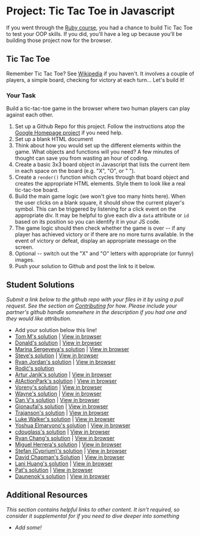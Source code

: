 # Project: Tic Tac Toe in Javascript

If you went through the [Ruby course](/ruby-programming), you had a chance to build Tic Tac Toe to test your OOP skills.  If you did, you'll have a leg up because you'll be building those project now for the browser.

## Tic Tac Toe

Remember Tic Tac Toe? See [Wikipedia](http://en.wikipedia.org/wiki/Tic-tac-toe) if you haven't.  It involves a couple of players, a simple board, checking for victory at each turn... Let's build it!

### Your Task

Build a tic-tac-toe game in the browser where two human players can play against each other.  

1. Set up a Github Repo for this project.  Follow the instructions atop the [Google Homepage project](/web-development-101/html-css) if you need help.
1. Set up a blank HTML document
1. Think about how you would set up the different elements within the game.  What objects and functions will you need? A few minutes of thought can save you from wasting an hour of coding.
2. Create a basic 3x3 board object in Javascript that lists the current item in each space on the board (e.g. "X", "O", or " ").
3. Create a `render()` function which cycles through that board object and creates the appropriate HTML elements.  Style them to look like a real tic-tac-toe board.
4. Build the main game logic (we won't give too many hints here).  When the user clicks on a blank square, it should show the current player's symbol.  This can be triggered by listening for a click event on the appropriate div.  It may be helpful to give each div a `data` attribute or `id` based on its position so you can identify it in your JS code.
3. The game logic should then check whether the game is over -- if any player has achieved victory or if there are no more turns available.  In the event of victory or defeat, display an appropriate message on the screen.
4. Optional -- switch out the "X" and "O" letters with appropriate (or funny) images.
3. Push your solution to Github and post the link to it below.


## Student Solutions

*Submit a link below to the github repo with your files in it by using a pull request.  See the section on [Contributing](http://github.com/TheOdinProject/curriculum/blob/master/contributing.md) for how.  Please include your partner's github handle somewhere in the description if you had one and they would like attribution.*

* Add your solution below this line!
* [Tom M's solution](https://github.com/tim5046/projectOdin/blob/master/Javascript/tictactoe/) | [View in browser](http://htmlpreview.github.io/?https://github.com/tim5046/projectOdin/blob/master/Javascript/tictactoe/index.html)
* [Donald's solution](https://github.com/donaldali/odin-js-jquery/tree/master/tictactoe) | [View in browser](http://htmlpreview.github.io/?https://github.com/donaldali/odin-js-jquery/blob/master/tictactoe/index.html "Tic-tac-toe")
* [Marina Sergeyeva's solution](https://github.com/imousterian/OdinProject/tree/master/Project5_5_TicTacToe) | [View in browser](http://htmlpreview.github.io/?https://github.com/imousterian/OdinProject/blob/master/Project5_5_TicTacToe/index.html)
* [Steve's solution](https://github.com/beesmart/JS_tictactoe) | [View in browser](http://beesmart.github.io/JS_tictactoe)
* [Ryan Jordan's solution](https://github.com/krjordan/odin-project/tree/master/TicTacToe) | [View in browser](http://htmlpreview.github.io/?https://github.com/krjordan/odin-project/tree/master/TicTacToe/index.html)
* [Rodić's solution](https://github.com/rodic/TOP---js-assignments/tree/master/Project%20-%20Tic%20Tac%20Toe%20in%20Javascript)
* [Artur Janik's solution](https://github.com/ArturJanik/TOPJS/tree/master/Project5) | [View in browser](https://rawgit.com/ArturJanik/TOPJS/master/Project5/index.html)
* [AtActionPark's solution](https://github.com/AtActionPark/odin_js_tictactoe) | [View in browser](http://htmlpreview.github.io/?https://github.com/AtActionPark/odin_js_tictactoe/blob/master/index.html)
* [Voreny's solution](https://github.com/Gelio/tic-tac-toe) | [View in browser](http://gelio.github.io/tic-tac-toe/)
* [Wayne's solution](https://github.com/wayneho/Tic_Tac_Toe) | [View in browser](https://rawgit.com/wayneho/Tic_Tac_Toe/master/index.html)
* [Dan V's solution](https://github.com/vickerdj/tictactoe) | [View in browser](http://vickerdj.github.io/tictactoe/)
* [Gionaufal's solution](https://github.com/gionaufal/tic-tac-toe) | [View in browser](http://htmlpreview.github.io/?https://github.com/gionaufal/tic-tac-toe/blob/master/index.html)
* [Trajanson's solution](https://github.com/Trajanson/js-tic-tac-toe) | [View in browser](http://projects.trajanson.com/jsTicTacToe/)
* [Luke Walker's solution](https://github.com/ubershibs/odin-js-course/tree/master/tictactoe) | [View in browser](http://htmlpreview.github.io/?https://github.com/ubershibs/odin-js-course/blob/master/tictactoe/index.html)
* [Yoshua Elmaryono's solution](https://github.com/dotm/tictactoe/tree/gh-pages) | [View in browser](http://dotm.github.io/tictactoe/)
* [cdouglass's solution](https://github.com/cdouglass/odin-project-exercises/tree/master/javascript/tic-tac-toe) | [View in browser](https://rawgit.com/cdouglass/odin-project-exercises/master/javascript/tic-tac-toe/app/tic-tac-toe.html)
* [Ryan Chang's solution](https://github.com/chang-ryan/javascript-games/tree/master/js-ttt) | [View in browser](https://rawgit.com/chang-ryan/javascript-games/master/js-ttt/index.html)
* [Miguel Herrera's solution](https://github.com/migueloherrera/js-tictactoe) | [View in browser](http://htmlpreview.github.io/?https://github.com/migueloherrera/js-tictactoe/blob/master/index.html)
* [Stefan (Cyprium)'s solution](https://github.com/dev-cyprium/Tic-tac-toe-HTML-) | [View in browser](https://htmlpreview.github.io/?https://github.com/dev-cyprium/Tic-tac-toe-HTML-/blob/master/index.html)
* [David Chapman's Solution](https://github.com/davidchappy/js-tictactoe) | [View in browser](https://davidchappy.github.io/tic-tac-toe/index.html)
* [Lani Huang's solution](https://github.com/laniywh/the-odin-project/tree/master/js/tic-tac-toe) | [View in browser](http://cdn.rawgit.com/laniywh/the-odin-project/master/js/tic-tac-toe/index.html)
* [Pat's solution](https://github.com/Pat878/TicTacToe) | [View in browser](https://pat878.github.io/TicTacToe/)
* [Daunenok's solution](https://github.com/daunenok/tic-tac-toe) | [View in browser](https://daunenok.github.io/tic-tac-toe/)

## Additional Resources

*This section contains helpful links to other content. It isn't required, so consider it supplemental for if you need to dive deeper into something*

* *Add some!*
